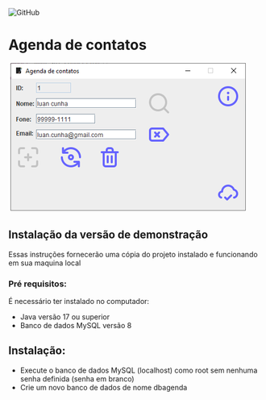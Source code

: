 ![GitHub](https://img.shields.io/github/license/lluancunha/Agenda?style=plastic)
# Agenda de contatos

![]()
![Print da tela](https://github.com/lluancunha/Agenda/blob/main/img/print.png)


## Instalação da versão de demonstração
Essas instruções fornecerão uma cópia do projeto instalado e funcionando em sua maquina local

### Pré requisitos:
É necessário ter instalado no computador:
* Java versão 17 ou superior
* Banco de dados MySQL versão 8

## Instalação:
* Execute o banco de dados MySQL (localhost) como root sem nenhuma senha definida (senha em branco)
* Crie um novo banco de dados de nome dbagenda
